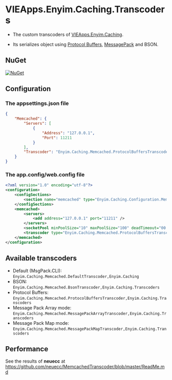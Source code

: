 # VIEApps.Enyim.Caching.Transcoders

- The custom transcoders of [VIEApps.Enyim.Caching](https://github.com/vieapps/Enyim.Caching).

- Its serializes object using [Protocol Buffers](http://code.google.com/p/protobuf-net/), [MessagePack](https://github.com/msgpack/msgpack-cli) and BSON.

## NuGet

[![NuGet](https://img.shields.io/nuget/v/VIEApps.Enyim.Caching.Transcoders.svg)](https://www.nuget.org/packages/VIEApps.Enyim.Caching.Transcoders)

## Configuration

### The appsettings.json file

```json
{
	"Memcached": {
		"Servers": [
			{
				"Address": "127.0.0.1",
				"Port": 11211
			}
		],
		"Transcoder": "Enyim.Caching.Memcached.ProtocolBuffersTranscoder, Enyim.Caching.Transcoders"
	}
}
```

### The app.config/web.config file 

```xml
<?xml version="1.0" encoding="utf-8"?>
<configuration>
	<configSections>
		<section name="memcached" type="Enyim.Caching.Configuration.MemcachedClientConfigurationSectionHandler, Enyim.Caching" />
	</configSections>
	<memcached>
		<servers>
			<add address="127.0.0.1" port="11211" />
		</servers>
		<socketPool minPoolSize="10" maxPoolSize="100" deadTimeout="00:01:00" connectionTimeout="00:00:05" receiveTimeout="00:00:01" />
		<transcoder type="Enyim.Caching.Memcached.ProtocolBuffersTranscoder, Enyim.Caching.Transcoders" />
	</memcached>
</configuration>
```

## Available transcoders

- Default (MsgPack.CLI): `Enyim.Caching.Memcached.DefaultTranscoder,Enyim.Caching`
- BSON: `Enyim.Caching.Memcached.BsonTranscoder,Enyim.Caching.Transcoders`
- Protocol Buffers: `Enyim.Caching.Memcached.ProtocolBuffersTranscoder,Enyim.Caching.Transcoders`
- Message Pack Array mode: `Enyim.Caching.Memcached.MessagePackArrayTranscoder,Enyim.Caching.Transcoders`
- Message Pack Map mode: `Enyim.Caching.Memcached.MessagePackMapTranscoder,Enyim.Caching.Transcoders`

## Performance

See the results of <b>neuecc</b> at https://github.com/neuecc/MemcachedTranscoder/blob/master/ReadMe.md